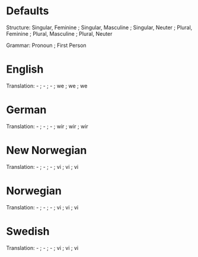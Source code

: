 Defaults
========

Structure: Singular, Feminine ; Singular, Masculine ; Singular, Neuter ;
           Plural, Feminine   ; Plural, Masculine   ; Plural, Neuter

Grammar:   Pronoun ; First Person


English
=======

Translation: -  ; -  ; -  ;
             we ; we ; we



German
======

Translation: -   ; -   ; -   ;
             wir ; wir ; wir



New Norwegian
=============

Translation: -  ; -  ; -  ;
             vi ; vi ; vi



Norwegian
=========

Translation: -  ; -  ; -  ;
             vi ; vi ; vi



Swedish
=======

Translation: -  ; -  ; -  ;
             vi ; vi ; vi
